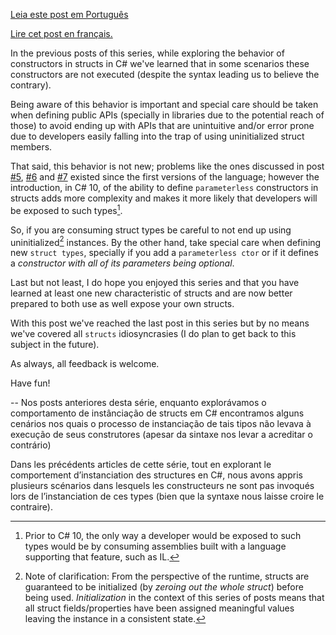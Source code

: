 [Leia este post em Português]()

[Lire cet post en français.]()

<script>
populateToc("https://gist.githubusercontent.com/adrianoc/3e3a5159d438ea953c46f5a28a417a37/raw/179c99b21f9036026d8073a6e03e83c9b2aed1d4/struct_posts_toc.en.json", 'struct-series-toc');
</script>

<div id="struct-series-toc">

In the previous posts of this series, while exploring the behavior of constructors in structs in C# we've learned that in some scenarios these constructors are not executed (despite the syntax leading us to believe the contrary).

Being aware of this behavior is important and special care should be taken when defining public APIs (specially in libraries due to the potential reach of those) to avoid ending up with APIs that are unintuitive and/or error prone due to developers easily falling into the trap of using uninitialized struct members.

That said, this behavior is not new; problems like the ones discussed in post [#5](https://programing-fun.blogspot.com/2023/12/structs-in-c-are-fun-part-59-other.html), [#6](https://programing-fun.blogspot.com/2024/01/structs-in-c-are-fun-part-69-struct.html) and [#7]() existed since the first versions of the language; however the introduction, in C# 10, of the ability to define `parameterless` constructors in structs adds more complexity and makes it more likely that developers will be exposed to such types[^1].

So, if you are consuming struct types be careful to not end up using uninitialized[^2] instances. By the other hand, take special care when defining new `struct types`, specially if you add a `parameterless ctor` or if it defines a _constructor with all of its parameters being optional_.

Last but not least, I do hope you enjoyed this series and that you have learned at least one new characteristic of structs and are now better prepared to both use as well expose your own structs.

With this post we've reached the last post in this series but by no means we've covered all `structs` idiosyncrasies (I do plan to get back to this subject in the future).

As always, all feedback is welcome.

Have fun!

[^1]: Prior to C# 10, the only way a developer would be exposed to such types would be by consuming assemblies built with a language supporting that feature, such as IL.

[^2]: Note of clarification: From the perspective of the runtime, structs are guaranteed to be initialized (by _zeroing out the whole struct_) before being used. _Initialization_ in the context of this series of posts means that all struct fields/properties have been assigned meaningful values leaving the instance in a consistent state.


-- 
Nos posts anteriores desta série, enquanto explorávamos o comportamento de instânciação de structs em C# encontramos alguns cenários nos quais o processo de instanciação de tais tipos não levava à execução de seus construtores (apesar da sintaxe nos levar a acreditar o contrário)

Dans les précédents articles de cette série, tout en explorant le comportement d’instanciation des structures en C#, nous avons appris plusieurs scénarios dans lesquels les constructeurs ne sont pas invoqués lors de l’instanciation de ces types (bien que la syntaxe nous laisse croire le contraire).
